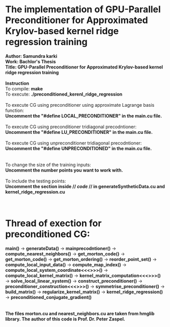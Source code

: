 # The implementation of GPU-Parallel Preconditioner for Approximated Krylov-based kernel ridge regression training
**Author: Samundra karki**<br>
**Work: Bachlor's Thesis**<br>
**Title: GPU-Parallel Preconditioner for Approximated Krylov-based kernel ridge regression training**<br><br>
**Instruction** <br>
To compile: **make** <br>
To execute: **./preconditioned_kerenl_ridge_regression**<br><br>
To execute CG using preconditioner using approximate Lagrange basis function:<br>
**Uncomment the "#define LOCAL_PRECONDITIONER" in the main.cu file.**<br><br>
To execute CG using preconditioner tridiagonal precodntioner:<br>
**Uncomment the "#define LU_PRECONDITIONER" in the main.cu file.**<br><br>
To execute CG using unpreconditioner tridiagonal precodntioner:<br>
**Uncomment the "#define UNPRECONDITIONED" in the main.cu file.**<br><br><br>
To change the size of the training inputs:<br>
**Uncomment the number points you want to work with.**<br><br>
To include the testing points: <br>
**Uncomment the section inside // *code* // in generateSyntheticData.cu and kernel_ridge_regression.cu**<br><br><br>
# Thread of exection for preconditioned CG:<br>
**main()** &#8594; **generateData()** &#8594; **mainprecodntioner()** &#8594; **compute_nearest_neighbors()** &#8594; **get_morton_code()**  &#8594; **get_morton_code()** &#8594; **get_morton_ordering()** &#8594; **reorder_point_set()** &#8594; **compute_local_input_data()**  &#8594; **compute_map_index()** &#8594; **compute_local_system_coordinate<<<>>>()** &#8594; **compute_local_kernel_matrix()** &#8594; **kernel_matrix_computation<<<>>>()**  &#8594; **solve_local_linear_system()** &#8594; **construct_preconditioner()** &#8594; **preconditioner_construction<<<>>>()** &#8594; **symmetrise_preconditioner()** &#8594; **build_matrix()** &#8594; **regularize_kernel_matrix()** &#8594; **kernel_ridge_regression()** &#8594; **preconditioned_conjugate_gradient()**<br><br><br>
**The files morton.cu and nearest_neighbors.cu are taken from hmglib library. The author of this code is Prof. Dr. Peter Zaspel.**

